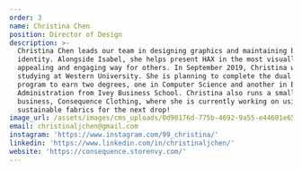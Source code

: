 ```yaml
---
order: 3
name: Christina Chen
position: Director of Design
description: >-
  Christina Chen leads our team in designing graphics and maintaining brand
  identity. Alongside Isabel, she helps present HAX in the most visually
  appealing and engaging way for others. In September 2019, Christina will begin
  studying at Western University. She is planning to complete the dual degree
  program to earn two degrees, one in Computer Science and another in Business
  Administration from Ivey Business School. Christina also runs a small
  business, Consequence Clothing, where she is currently working on using
  sustainable fabrics for the next drop!
image_url: /assets/images/cms_uploads/0d90176d-775b-4692-9a55-e44601e65668.jpg
email: christinaljchen@gmail.com
instagram: 'https://www.instagram.com/99_christina/'
linkedin: 'https://www.linkedin.com/in/christinaljchen/'
website: 'https://consequence.storenvy.com/'
---
```


